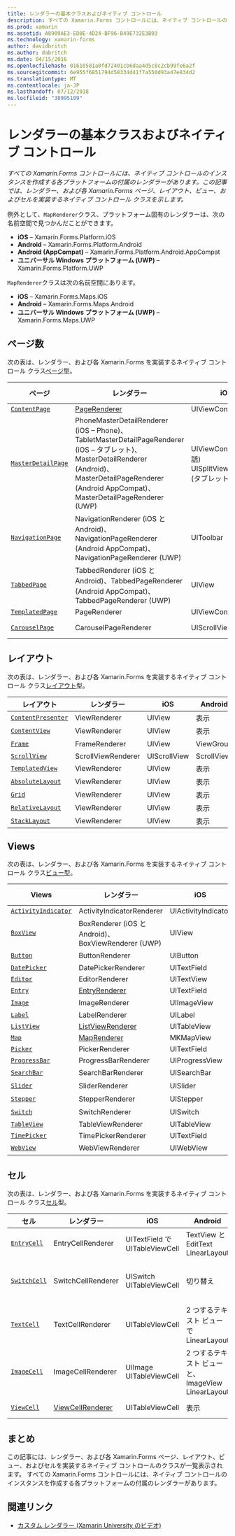 ```yaml
---
title: レンダラーの基本クラスおよびネイティブ コントロール
description: すべての Xamarin.Forms コントロールには、ネイティブ コントロールのインスタンスを作成する各プラットフォームの付属のレンダラーがあります。 この記事では、レンダラー、および各 Xamarin.Forms ページ、レイアウト、ビュー、およびセルを実装するネイティブ コントロール クラスを示します。
ms.prod: xamarin
ms.assetid: A8909AE3-ED0E-4D24-BF96-B49E732E3B93
ms.technology: xamarin-forms
author: davidbritch
ms.author: dabritch
ms.date: 04/15/2016
ms.openlocfilehash: 01610581a0fd72401cb6daa4d5c8c2cb99fe6a2f
ms.sourcegitcommit: 6e955f6851794d58334d41f7a550d93a47e834d2
ms.translationtype: MT
ms.contentlocale: ja-JP
ms.lasthandoff: 07/12/2018
ms.locfileid: "38995109"
---
```

# <a name="renderer-base-classes-and-native-controls"></a>レンダラーの基本クラスおよびネイティブ コントロール

_すべての Xamarin.Forms コントロールには、ネイティブ コントロールのインスタンスを作成する各プラットフォームの付属のレンダラーがあります。この記事では、レンダラー、および各 Xamarin.Forms ページ、レイアウト、ビュー、およびセルを実装するネイティブ コントロール クラスを示します。_

例外として、`MapRenderer`クラス、プラットフォーム固有のレンダラーは、次の名前空間で見つかんだことができます。

- **iOS** – Xamarin.Forms.Platform.iOS
- **Android** – Xamarin.Forms.Platform.Android
- **Android (AppCompat)** – Xamarin.Forms.Platform.Android.AppCompat
- **ユニバーサル Windows プラットフォーム (UWP)** – Xamarin.Forms.Platform.UWP

`MapRenderer`クラスは次の名前空間にあります。

- **iOS** – Xamarin.Forms.Maps.iOS
- **Android** – Xamarin.Forms.Maps.Android
- **ユニバーサル Windows プラットフォーム (UWP)** – Xamarin.Forms.Maps.UWP

## <a name="pages"></a>ページ数

次の表は、レンダラー、および各 Xamarin.Forms を実装するネイティブ コントロール クラス[ページ](~/xamarin-forms/user-interface/controls/pages.md)型。

|ページ|レンダラー|iOS|Android|Android (AppCompat)|UWP|
|--- |--- |--- |--- |--- |--- |
|[`ContentPage`](xref:Xamarin.Forms.ContentPage)|[PageRenderer](~/xamarin-forms/app-fundamentals/custom-renderer/contentpage.md)|UIViewController|ViewGroup||FrameworkElement|
|[`MasterDetailPage`](xref:Xamarin.Forms.MasterDetailPage)|PhoneMasterDetailRenderer (iOS – Phone)、TabletMasterDetailPageRenderer (iOS – タブレット)、MasterDetailRenderer (Android)、MasterDetailPageRenderer (Android AppCompat)、MasterDetailPageRenderer (UWP)|UIViewController (電話) UISplitViewController (タブレット)|DrawerLayout (v4)|DrawerLayout (v4)|FrameworkElement (カスタム コントロール)|
|[`NavigationPage`](xref:Xamarin.Forms.NavigationPage)|NavigationRenderer (iOS と Android)、NavigationPageRenderer (Android AppCompat)、NavigationPageRenderer (UWP)|UIToolbar|ViewGroup|ViewGroup|FrameworkElement (カスタム コントロール)|
|[`TabbedPage`](xref:Xamarin.Forms.TabbedPage)|TabbedRenderer (iOS と Android)、TabbedPageRenderer (Android AppCompat)、TabbedPageRenderer (UWP)|UIView|ViewPager|ViewPager|FrameworkElement (ピボット)|
|[`TemplatedPage`](xref:Xamarin.Forms.TemplatedPage)|PageRenderer|UIViewController|ViewGroup||FrameworkElement|
|[`CarouselPage`](xref:Xamarin.Forms.CarouselPage)|CarouselPageRenderer|UIScrollView|ViewPager|ViewPager|FrameworkElement (FlipView)|

## <a name="layouts"></a>レイアウト

次の表は、レンダラー、および各 Xamarin.Forms を実装するネイティブ コントロール クラス[レイアウト](~/xamarin-forms/user-interface/controls/layouts.md)型。

|レイアウト|レンダラー|iOS|Android|UWP|
|--- |--- |--- |--- |--- |
|[`ContentPresenter`](xref:Xamarin.Forms.ContentPresenter)|ViewRenderer|UIView|表示|FrameworkElement|
|[`ContentView`](xref:Xamarin.Forms.ContentView)|ViewRenderer|UIView|表示|FrameworkElement|
|[`Frame`](xref:Xamarin.Forms.Frame)|FrameRenderer|UIView|ViewGroup|境界線|
|[`ScrollView`](xref:Xamarin.Forms.ScrollView)|ScrollViewRenderer|UIScrollView|ScrollView|ScrollViewer|
|[`TemplatedView`](xref:Xamarin.Forms.TemplatedView)|ViewRenderer|UIView|表示|FrameworkElement|
|[`AbsoluteLayout`](xref:Xamarin.Forms.AbsoluteLayout)|ViewRenderer|UIView|表示|FrameworkElement|
|[`Grid`](xref:Xamarin.Forms.Grid)|ViewRenderer|UIView|表示|FrameworkElement|
|[`RelativeLayout`](xref:Xamarin.Forms.RelativeLayout)|ViewRenderer|UIView|表示|FrameworkElement|
|[`StackLayout`](xref:Xamarin.Forms.StackLayout)|ViewRenderer|UIView|表示|FrameworkElement|

## <a name="views"></a>Views

次の表は、レンダラー、および各 Xamarin.Forms を実装するネイティブ コントロール クラス[ビュー](~/xamarin-forms/user-interface/controls/views.md)型。

|Views|レンダラー|iOS|Android|Android (AppCompat)|UWP|
|--- |--- |--- |--- |--- |--- |
|[`ActivityIndicator`](xref:Xamarin.Forms.ActivityIndicator)|ActivityIndicatorRenderer|UIActivityIndicator|ProgressBar||ProgressBar|
|[`BoxView`](xref:Xamarin.Forms.BoxView)|BoxRenderer (iOS と Android)、BoxViewRenderer (UWP)|UIView|ViewGroup||四角形|
|[`Button`](xref:Xamarin.Forms.Button)|ButtonRenderer|UIButton|ボタン|AppCompatButton|ボタン|
|[`DatePicker`](xref:Xamarin.Forms.DatePicker)|DatePickerRenderer|UITextField|EditText||DatePicker|
|[`Editor`](xref:Xamarin.Forms.Editor)|EditorRenderer|UITextView|EditText||TextBox|
|[`Entry`](xref:Xamarin.Forms.Entry)|[EntryRenderer](~/xamarin-forms/app-fundamentals/custom-renderer/entry.md)|UITextField|EditText||TextBox|
|[`Image`](xref:Xamarin.Forms.Image)|ImageRenderer|UIImageView|ImageView||イメージ|
|[`Label`](xref:Xamarin.Forms.Label)|LabelRenderer|UILabel|TextView||TextBlock|
|[`ListView`](xref:Xamarin.Forms.ListView)|[ListViewRenderer](~/xamarin-forms/app-fundamentals/custom-renderer/listview.md)|UITableView|ListView||ListView|
|[`Map`](xref:Xamarin.Forms.Maps.Map)|[MapRenderer](~/xamarin-forms/app-fundamentals/custom-renderer/map/index.md)|MKMapView|MapView||MapControl|
|[`Picker`](xref:Xamarin.Forms.Picker)|PickerRenderer|UITextField|EditText|EditText|ComboBox|
|[`ProgressBar`](xref:Xamarin.Forms.ProgressBar)|ProgressBarRenderer|UIProgressView|ProgressBar||ProgressBar|
|[`SearchBar`](xref:Xamarin.Forms.SearchBar)|SearchBarRenderer|UISearchBar|検索ビュー||AutoSuggestBox|
|[`Slider`](xref:Xamarin.Forms.Slider)|SliderRenderer|UISlider|あり||スライダー|
|[`Stepper`](xref:Xamarin.Forms.Stepper)|StepperRenderer|UIStepper|LinearLayout||コントロール|
|[`Switch`](xref:Xamarin.Forms.Switch)|SwitchRenderer|UISwitch|切り替え|SwitchCompat|ToggleSwitch|
|[`TableView`](xref:Xamarin.Forms.TableView)|TableViewRenderer|UITableView|ListView||ListView|
|[`TimePicker`](xref:Xamarin.Forms.TimePicker)|TimePickerRenderer|UITextField|EditText||TimePicker|
|[`WebView`](xref:Xamarin.Forms.WebView)|WebViewRenderer|UIWebView|Web ビュー||Web ビュー|

## <a name="cells"></a>セル

次の表は、レンダラー、および各 Xamarin.Forms を実装するネイティブ コントロール クラス[セル](~/xamarin-forms/user-interface/controls/cells.md)型。

|セル|レンダラー|iOS|Android|UWP|
|--- |--- |--- |--- |--- |
|[`EntryCell`](xref:Xamarin.Forms.EntryCell)|EntryCellRenderer|UITextField で UITableViewCell|TextView と EditText LinearLayout|TextBox で DataTemplate|
|[`SwitchCell`](xref:Xamarin.Forms.SwitchCell)|SwitchCellRenderer|UISwitch UITableViewCell|切り替え|DataTemplate の TextBlock と ToggleSwitch を含むグリッド|
|[`TextCell`](xref:Xamarin.Forms.TextCell)|TextCellRenderer|UITableViewCell|2 つするテキスト ビューで LinearLayout|2 つの Textblock を含む StackPanel と DataTemplate|
|[`ImageCell`](xref:Xamarin.Forms.ImageCell)|ImageCellRenderer|UIImage UITableViewCell|2 つするテキスト ビューと、ImageView LinearLayout|イメージと 2 つの Textblock を含む Grid と DataTemplate|
|[`ViewCell`](xref:Xamarin.Forms.ViewCell)|[ViewCellRenderer](~/xamarin-forms/app-fundamentals/custom-renderer/viewcell.md)|UITableViewCell|表示|Contentpresenter DataTemplate|

## <a name="summary"></a>まとめ

この記事には、レンダラー、および各 Xamarin.Forms ページ、レイアウト、ビュー、およびセルを実装するネイティブ コントロールのクラスが一覧表示されます。 すべての Xamarin.Forms コントロールには、ネイティブ コントロールのインスタンスを作成する各プラットフォームの付属のレンダラーがあります。

## <a name="related-links"></a>関連リンク

- [カスタム レンダラー (Xamarin University のビデオ)](https://developer.xamarin.com/videos/cross-platform/xamarinforms-custom-renderers/)
